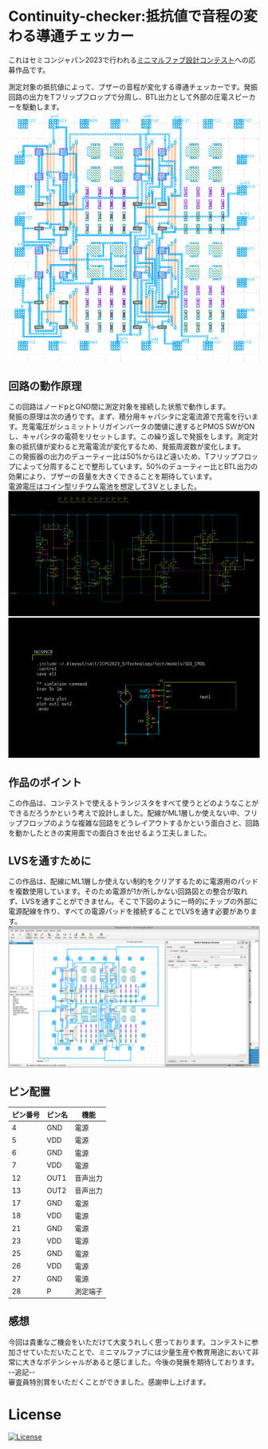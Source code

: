 # Continuity-checker:抵抗値で音程の変わる導通チェッカー  
これはセミコンジャパン2023で行われる[ミニマルファブ設計コンテスト](https://www.anagix.com/nyusu/%E3%82%BB%E3%83%9F%E3%82%B3%E3%83%B3%E3%82%B8%E3%83%A3%E3%83%91%E3%83%B32023%E3%81%AB%E5%90%91%E3%81%91%E3%81%9F%E3%83%9F%E3%83%8B%E3%83%9E%E3%83%AB%E3%83%95%E3%82%A1%E3%83%96%E8%A8%AD%E8%A8%88%E3%82%B3%E3%83%B3%E3%83%86%E3%82%B9%E3%83%88%E9%96%8B%E5%82%AC)への応募作品です。  

測定対象の抵抗値によって、ブザーの音程が変化する導通チェッカーです。発振回路の出力をTフリップフロップで分周し、BTL出力として外部の圧電スピーカーを駆動します。  
![レイアウト](/image/gds.png)  
## 回路の動作原理  
この回路はノードpとGND間に測定対象を接続した状態で動作します。  
発振の原理は次の通りです。まず、積分用キャパシタに定電流源で充電を行います。充電電圧がシュミットトリガインバータの閾値に達するとPMOS SWがONし、キャパシタの電荷をリセットします。この繰り返しで発振をします。測定対象の抵抗値が変わると充電電流が変化するため、発振周波数が変化します。  
この発振器の出力のデューティー比は50%からほど遠いため、Tフリップフロップによって分周することで整形しています。50%のデューティー比とBTL出力の効果により、ブザーの音量を大きくできることを期待しています。  
電源電圧はコイン型リチウム電池を想定して3Ｖとしました。　　
![回路構成](/image/test1.png)  
![テストベンチ](/image/test1_tb.png)  
## 作品のポイント  
この作品は、コンテストで使えるトランジスタをすべて使うとどのようなことができるだろうかという考えで設計しました。配線がML1層しか使えない中、フリップフロップのような複雑な回路をどうレイアウトするかという面白さと、回路を動かしたときの実用面での面白さを出せるよう工夫しました。  
## LVSを通すために  
この作品は、配線にML1層しか使えない制約をクリアするために電源用のパッドを複数使用しています。そのため電源が1か所しかない回路図との整合が取れず、LVSを通すことができません。そこで下図のように一時的にチップの外部に電源配線を作り、すべての電源パッドを接続することでLVSを通す必要があります。  
![LVSを通すための仮配線](/image/gds_lvs.png)  
## ピン配置  
| ピン番号 | ピン名 | 機能 |
| ---- | ---- | ---- |
| 4 | GND | 電源 |
| 5 | VDD | 電源 |
| 6 | GND | 電源 |
| 7 | VDD | 電源 |
| 12 | OUT1 | 音声出力 |
| 13 | OUT2 | 音声出力 |
| 17 | GND | 電源 |
| 18 | VDD | 電源 |
| 21 | GND | 電源 |
| 23 | VDD | 電源 |
| 25 | GND | 電源 |
| 26 | VDD | 電源 |
| 27 | GND | 電源 |
| 28 | P | 測定端子 |
## 感想  
今回は貴重なご機会をいただけて大変うれしく思っております。コンテストに参加させていただいたことで、ミニマルファブには少量生産や教育用途において非常に大きなポテンシャルがあると感じました。今後の発展を期待しております。  
--追記--  
審査員特別賞をいただくことができました。感謝申し上げます。  
# License
[![License](https://img.shields.io/badge/License-Apache%202.0-blue.svg)](https://opensource.org/licenses/Apache-2.0)  
